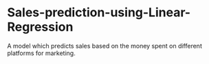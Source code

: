# Sales-prediction-using-Linear-Regression
A model which predicts sales based on the money spent on different platforms for marketing.
